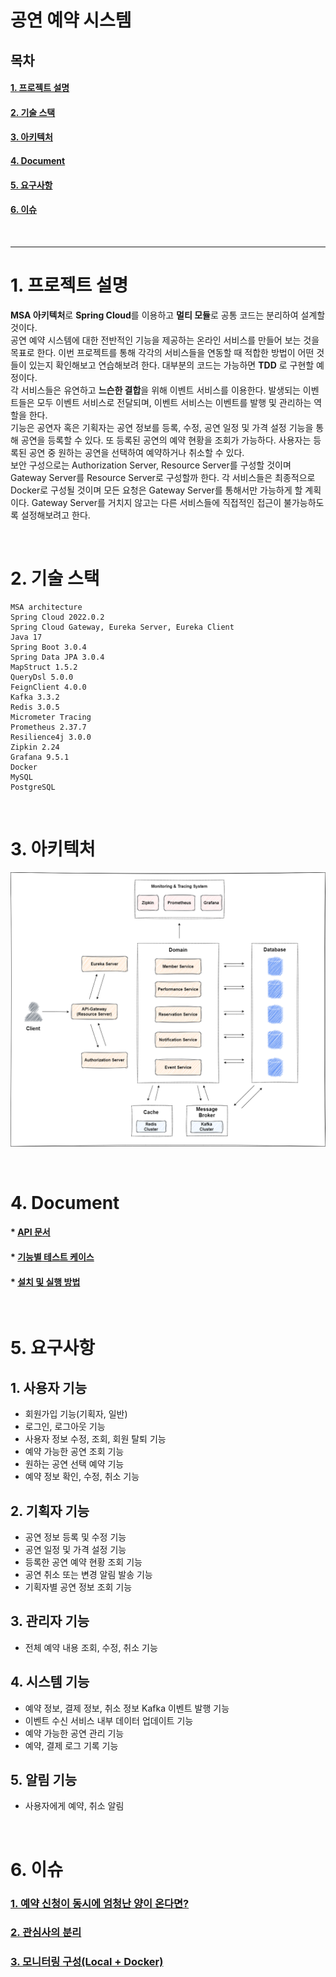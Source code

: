 # **공연 예약 시스템**

## **목차**

#### [1. 프로젝트 설명](#프로젝트-설명-1)

#### [2. 기술 스택](#2-기술-스택-1)

#### [3. 아키텍처](#3-아키텍처-1)

#### [4. Document](#4-document-1)

#### [5. 요구사항](#5-요구사항-1)

#### [6. 이슈](#6-이슈-1)

<br>

---

# **1. 프로젝트 설명**

**MSA 아키텍처**로 **Spring Cloud**를 이용하고 **멀티 모듈**로 공통 코드는 분리하여 설계할 것이다.  
공연 예약 시스템에 대한 전반적인 기능을 제공하는 온라인 서비스를 만들어 보는 것을 목표로 한다. 이번 프로젝트를 통해 각각의 서비스들을 연동할 때 적합한 방법이 어떤 것들이 있는지 확인해보고 연습해보려 한다. 대부분의 코드는 가능하면 **TDD** 로 구현할 예정이다.  
각 서비스들은 유연하고 **느슨한 결합**을 위해 이벤트 서비스를 이용한다. 발생되는 이벤트들은 모두 이벤트 서비스로 전달되며, 이벤트 서비스는 이벤트를 발행 및 관리하는 역할을 한다.  
기능은 공연자 혹은 기획자는 공연 정보를 등록, 수정, 공연 일정 및 가격 설정 기능을 통해 공연을 등록할 수 있다. 또 등록된 공연의 예약 현황을 조회가 가능하다.
사용자는 등록된 공연 중 원하는 공연을 선택하여 예약하거나 취소할 수 있다.  
보안 구성으로는 Authorization Server, Resource Server를 구성할 것이며 Gateway Server를 Resource Server로 구성할까 한다. 각 서비스들은 최종적으로 Docker로 구성될 것이며 모든 요청은 Gateway Server를 통해서만 가능하게 할 계획이다. Gateway Server를 거치지 않고는 다른 서비스들에 직접적인 접근이 불가능하도록 설정해보려고 한다.

<br>

# **2. 기술 스택**

```
MSA architecture
Spring Cloud 2022.0.2
Spring Cloud Gateway, Eureka Server, Eureka Client
Java 17
Spring Boot 3.0.4
Spring Data JPA 3.0.4
MapStruct 1.5.2
QueryDsl 5.0.0
FeignClient 4.0.0
Kafka 3.3.2
Redis 3.0.5
Micrometer Tracing
Prometheus 2.37.7
Resilience4j 3.0.0
Zipkin 2.24
Grafana 9.5.1
Docker
MySQL
PostgreSQL
```

<br>

# **3. 아키텍처**

![Structure](./document/image/structure.png)

<br>

# **4. Document**

#### \* [API 문서](./document/api-document.md)

#### \* [기능별 테스트 케이스](./document/test-case.md)

#### \* [설치 및 실행 방법](./document/install-document.md)

<br>

# **5. 요구사항**

## 1. 사용자 기능

- 회원가입 기능(기획자, 일반)
- 로그인, 로그아웃 기능
- 사용자 정보 수정, 조회, 회원 탈퇴 기능
- 예약 가능한 공연 조회 기능
- 원하는 공연 선택 예약 기능
- 예약 정보 확인, 수정, 취소 기능

## 2. 기획자 기능

- 공연 정보 등록 및 수정 기능
- 공연 일정 및 가격 설정 기능
- 등록한 공연 예약 현황 조회 기능
- 공연 취소 또는 변경 알림 발송 기능
- 기획자별 공연 정보 조회 기능

## 3. 관리자 기능

- 전체 예약 내용 조회, 수정, 취소 기능

## 4. 시스템 기능

- 예약 정보, 결제 정보, 취소 정보 Kafka 이벤트 발행 기능
- 이벤트 수신 서비스 내부 데이터 업데이트 기능
- 예약 가능한 공연 관리 기능
- 예약, 결제 로그 기록 기능

## 5. 알림 기능

- 사용자에게 예약, 취소 알림

<br>

# **6. 이슈**

### [1. 예약 신청이 동시에 엄청난 양이 온다면?](./document/many-reservation.md)

### [2. 관심사의 분리](./document/separation-of-concerns.md)

### [3. 모니터링 구성(Local + Docker)](./document/monitoring-docker-local.md)
